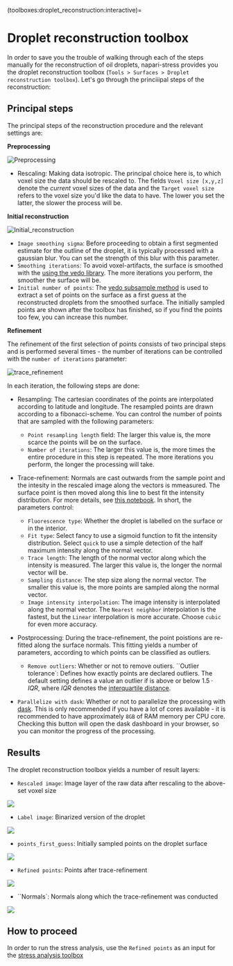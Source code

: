 (toolboxes:droplet_reconstruction:interactive)=
# Droplet reconstruction toolbox

In order to save you the trouble of walking through each of the steps manually for the reconstruction of oil droplets, napari-stress provides you the droplet reconstruction toolbox (`Tools > Surfaces > Droplet reconstruction toolbox`). Let's go through the princiiipal steps of the reconstruction:

## Principal steps
The principal steps of the reconstruction procedure and the relevant settings are:

**Preprocessing**

![Preprocessing](imgs/demo_reconstruction_toolbox1.png)

* Rescaling: Making data isotropic. The principal choice here is, to which voxel size the data should be rescaled to. The fields `Voxel size [x,y,z]` denote the *current* voxel sizes of the data and the `Target voxel size` refers to the voxel size you'd like the data to have. The lower you set the latter, the slower the process will be.

**Initial reconstruction**

![Initial_reconstruction](imgs/demo_reconstruction_toolbox2.png)

* `Image smoothing sigma`: Before proceeding to obtain a first segmented estimate for the outline of the droplet, it is typically processed with a gaussian blur. You can set the strength of this blur with this parameter.
* `Smoothing iterations`: To avoid voxel-artifacts, the surface is smoothed with the [using the vedo library](https://vedo.embl.es/docs/vedo/mesh.html#Mesh.smooth). The more iterations you perform, the smoother the surface will be.
* `Initial number of points`: The [vedo subsample method](https://vedo.embl.es/docs/vedo/pointcloud.html#Points.subsample) is used to extract a set of points on the surface as a first guess at the reconstructed droplets from the smoothed surface. The initially sampled points are shown after the toolbox has finished, so if you find the points too few, you can increase this number.

**Refinement**

The refinement of the first selection of points consists of two principal steps and is performed several times - the number of iterations can be controlled with the `number of iterations` parameter:

![trace_refinement](imgs/demo_reconstruction_toolbox3.png)

In each iteration, the following steps are done:
* Resampling: The cartesian coordinates of the points are interpolated according to latitude and longitude. The resampled points are drawn according to a fibonacci-scheme. You can control the number of points that are sampled with the following parameters:
    * `Point resampling length` field: The larger this value is, the more scarce the points will be on the surface.
    * `Number of iterations`: The larger this value is, the more times the entire procedure in this step is repeated. The more iterations you perform, the longer the processing will take.
* Trace-refinement: Normals are cast outwards from the sample point and the intesity in the rescaled image along the vectors is mmeasured. The surface point is then moved along this line to best fit the intensity distribution. For more details, see [this notebook](glossary:surface_tracing:code). In short, the parameters control:
    * `Fluorescence type`: Whether the droplet is labelled on the surface or in the interior.
    * `Fit type`: Select fancy to use a sigmoid function to fit the intensity distribution. Select `quick` to use a simple detection of the half maximum intensity along the normal vector.
    * `Trace length`: The length of the normal vector along which the intensity is measured. The larger this value is, the longer the normal vector will be.
    * `Sampling distance`: The step size along the normal vector. The smaller this value is, the more points are sampled along the normal vector.
    * `Image intensity interpolation`: The image intensity is interpolated along the normal vector. The `Nearest neighbor` interpolation is the fastest, but the `Linear` interpolation is more accurate. Choose `cubic` for even more accuracy.
* Postprocessing: During the trace-refinement, the point poistions are re-fitted along the surface normals.  This fitting yields a number of parameters, according to which points can be classified as outliers.
    * `Remove outliers`: Whether or not to remove outiers.
    ``Outlier tolerance`: Defines how exactly points are declared outliers. The default setting defines a value an outlier if is above or below $1.5 \cdot IQR$, where $IQR$ denotes the [interquartile distance](https://en.wikipedia.org/wiki/Interquartile_range).

* `Parallelize with dask`: Whether or not to parallelize the processing with [dask](https://dask.org/). This is only recommended if you have a lot of cores available - it is recommended to have approximately `8GB` of RAM memory per CPU core. Checking this button will open the dask dashboard in your browser, so you can monitor the progress of the processing.

## Results
The droplet reconstruction toolbox yields a number of result layers:

* `Rescaled image`: Image layer of the raw data after rescaling to the above-set voxel size

![](imgs/demo_reconstruction_toolbox_result1.png)

* `Label image`: Binarized version of the droplet

![](imgs/demo_reconstruction_toolbox_result2.png)

* `points_first_guess`: Initially sampled points on the droplet surface

![](imgs/demo_reconstruction_toolbox_result3.png)

* `Refined points`: Points after trace-refinement

![](imgs/demo_reconstruction_toolbox_result4.png)

* ``Normals`: Normals along which the trace-refinement was conducted

![](imgs/demo_reconstruction_toolbox_result5.png)

## How to proceed

In order to run the stress analysis, use the `Refined points` as an input for the [stress analysis toolbox](toolboxes:stress_toolbox)
